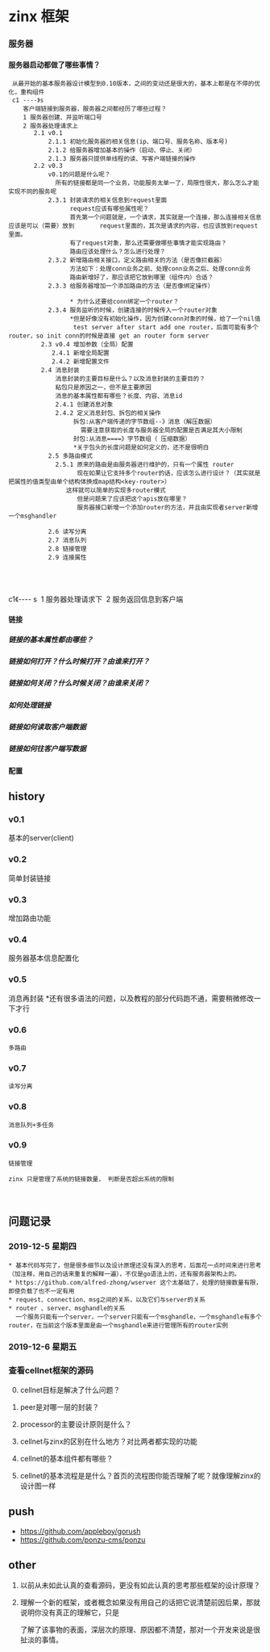 # zinx  框架

### 服务器

#### 服务器启动都做了哪些事情？
     从最开始的基本服务器设计模型到0.10版本，之间的变动还是很大的，基本上都是在不停的优化，重构组件
     c1 ----》s  
        客户端链接到服务器，服务器之间都经历了哪些过程？ 
        1 服务器创建、并监听端口号
        2 服务器处理请求上
           2.1 v0.1 
               2.1.1 初始化服务器的相关信息(ip、端口号、服务名称、版本号) 
               2.1.2 给服务器增加基本的操作（启动、停止、关闭）
               2.1.3 服务器只提供单线程的读、写客户端链接的操作
           2.2 v0.3
               v0.1的问题是什么呢？
                 所有的链接都是同一个业务，功能服务太单一了，局限性很大，那么怎么才能实现不同的服务呢
               2.3.1 封装请求的相关信息到request里面
                     request应该有哪些属性呢？
                     首先第一个问题就是，一个请求，其实就是一个连接，那么连接相关信息应该是可以（需要）放到       request里面的，其次是请求的内容，也应该放到request里面。
                     有了request对象，那么还需要做哪些事情才能实现路由？
                     路由应该处理什么？怎么进行处理？
               2.3.2 新增路由相关接口，定义路由相关的方法（是否像拦截器）
                     方法如下：处理conn业务之前、处理conn业务之后、处理conn业务
                     路由新增好了，那应该把它放到哪里（组件内）合适？
               2.3.3 给服务器增加一个添加路由的方法（是否像绑定操作）
                     
                     * 为什么还要给conn绑定一个router？
               2.3.4 服务监听的时候，创建连接的时候传入一个router对象      
                     *但是好像没有初始化操作，因为创建conn对象的时候，给了一个nil值
                      test server after start add one router，后面可能有多个router，so init conn的时候是直接 get an router form server
             2.3 v0.4 增加参数（全局）配置         
                2.4.1 新增全局配置
                2.4.2 新增配置文件 
             2.4 消息封装
                 消息封装的主要目标是什么？以及消息封装的主要目的？
                 粘包只是原因之一，但不是主要原因
                 消息的基本属性都有哪些？长度、内容、消息id
                 2.4.1 创建消息对象
                 2.4.2 定义消息封包、拆包的相关操作
                      拆包:从客户端传递的字节数组--》消息（解压数据）
                        需要注意获取的长度与服务器全局的配置是否满足其大小限制
                      封包:从消息====》字节数组（ 压缩数据）
                      *关于包头的长度问题是如何定义的，还不是很明白
               2.5 多路由模式  
            	 2.5.1 原来的路由是由服务器进行维护的，只有一个属性 router
    			       现在如果让它支持多个router的话，应该怎么进行设计？（其实就是把属性的值类型由单个结构体换成map结构<key-router>）
    				这样就可以简单的实现多router模式
    				   但是问题来了应该把这个apis放在哪里？
    				   服务器接口新增一个添加router的方法，并且由实现者server新增 一个msghandler	 
            
               2.6 读写分离
               2.7 消息队列
               2.8 链接管理
               2.9 连接属性



​                 
​           
​         
​     c1《---- s
​        1 服务器处理请求下
​        2 服务返回信息到客户端


#### 


####  链接

##### 链接的基本属性都由哪些？

##### 链接如何打开？什么时候打开？由谁来打开？

##### 链接如何关闭？什么时候关闭？由谁来关闭？

##### 如何处理链接

##### 链接如何读取客户端数据

##### 链接如何往客户端写数据


####  配置

## history 

### v0.1
   基本的server(client)
### v0.2
   简单封装链接
### v0.3
   增加路由功能
### v0.4
   服务器基本信息配置化
### v0.5 
   消息再封装
    *还有很多语法的问题，以及教程的部分代码跑不通，需要稍微修改一下才行   
    
### v0.6
    多路由

### v0.7
    读写分离

### v0.8 
    消息队列+多任务
### v0.9 
    链接管理
    
    zinx 只是管理了系统的链接数量， 判断是否超出系统的限制


​                
## 问题记录

### 2019-12-5 星期四
    * 基本代码写完了，但是很多细节以及设计原理还没有深入的思考，后面花一点时间来进行思考（加注释，用自己的话来重复的解释一遍），不仅是go语法上的，还有服务器架构上的。
    * https://github.com/alfred-zhong/wserver 这个太基础了，处理的链接数量有限，即使负载了也不一定有用
    * request、connection、msg之间的关系，以及它们与server的关系
    * router 、server、msghandle的关系
      一个服务只能有一个server，一个server只能有一个msghandle，一个msghandle有多个router，在当前这个版本里面是由一个msghandle来进行管理所有的router实例 
### 2019-12-6 星期五

### 查看cellnet框架的源码

0. cellnet目标是解决了什么问题？

1. peer是对哪一层的封装？

2. processor的主要设计原则是什么？

3. cellnet与zinx的区别在什么地方？对比两者都实现的功能

4. cellnet的基本组件都有哪些？

5. cellnet的基本流程是是什么？首页的流程图你能否理解了呢？就像理解zinx的设计图一样

## push

* https://github.com/appleboy/gorush
* https://github.com/ponzu-cms/ponzu

## other

1. 以前从未如此认真的查看源码，更没有如此认真的思考那些框架的设计原理？

2. 理解一个新的框架，或者概念如果没有用自己的话把它说清楚前因后果，那就说明你没有真正的理解它，只是

   了解了该事物的表面，深层次的原理、原因都不清楚，那对一个开发来说是很扯淡的事情。

   